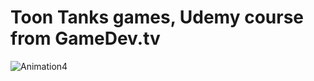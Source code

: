 # Toon Tanks games, Udemy course from GameDev.tv
![Animation4](https://user-images.githubusercontent.com/37119086/197423389-dcddc40f-9052-4dac-96b8-73382636648f.gif)
